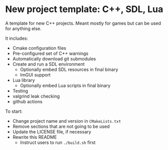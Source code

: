 # New project template: C++, SDL, Lua

A template for new C++ projects. Meant mostly for games but can be used for anything else.

It includes:
  - Cmake configuration files
  - Pre-configured set of C++ warnings
  - Automatically download git submodules
  - Create and run a SDL environment
    - Optionally embed SDL resources in final binary
    - ImGUI support
  - Lua library
    - Optionally embed Lua scripts in final binary
  - Testing
  - valgrind leak checking
  - github actions
   
To start:
  - Change project name and version in `CMakeLists.txt`
  - Remove sections that are not going to be used
  - Update the LICENSE file, if necessary
  - Rewrite this README
    - Instruct users to run `./build.sh` first
